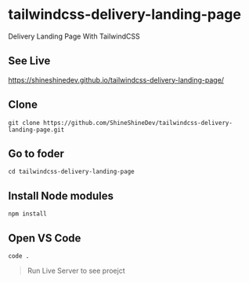 # tailwindcss-delivery-landing-page
Delivery Landing Page With TailwindCSS


## See Live
https://shineshinedev.github.io/tailwindcss-delivery-landing-page/

## Clone
```
git clone https://github.com/ShineShineDev/tailwindcss-delivery-landing-page.git
```

## Go to foder
``` 
cd tailwindcss-delivery-landing-page 
```

## Install Node modules
```
npm install
```

## Open VS Code
```
code .
```
> Run Live Server to see proejct 



